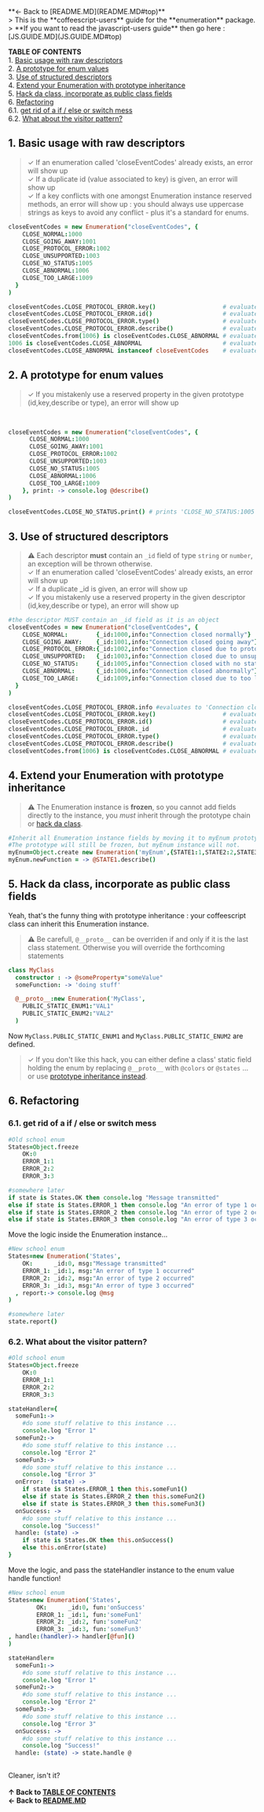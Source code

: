 <a name="top">
**← Back to [README.MD](README.MD#top)**  
<br/>
> This is the **coffeescript-users** guide for the **enumeration** package.   
> **If you want to read the javascript-users guide** then go here : [JS.GUIDE.MD](JS.GUIDE.MD#top)  

<a name="toc"></a>
**TABLE OF CONTENTS**
<br/>
1\.  [Basic usage with raw descriptors](#basicusagewithrawdescriptors)  
2\.  [A prototype for enum values](#aprototypeforenumvalues)  
3\.  [Use of structured descriptors](#useofstructureddescriptors)  
4\.  [Extend your Enumeration with prototype inheritance](#extendyourenumerationwithprototypeinheritance)  
5\.  [Hack da class, incorporate as public class fields](#hackdaclassincorporateaspublicclassfields)  
6\.  [Refactoring](#refactoring)  
6.1\.  [get rid of a if / else or switch mess](#getridofaif/elseorswitchmess)  
6.2\.  [What about the visitor pattern?](#whataboutthevisitorpattern?)  

<a name="basicusagewithrawdescriptors"></a>

## 1\. Basic usage with raw descriptors
> ✓ If an enumeration called 'closeEventCodes' already exists, an error will show up  
> ✓ If a duplicate id (value associated to key) is given, an error will show up  
> ✓ If a key conflicts with one amongst Enumeration instance reserved methods, an error will show up : you should always use uppercase strings as keys to avoid any conflict - plus it's a standard for enums.  




```coffeescript
closeEventCodes = new Enumeration("closeEventCodes", {
    CLOSE_NORMAL:1000
    CLOSE_GOING_AWAY:1001
    CLOSE_PROTOCOL_ERROR:1002
    CLOSE_UNSUPPORTED:1003
    CLOSE_NO_STATUS:1005
    CLOSE_ABNORMAL:1006
    CLOSE_TOO_LARGE:1009
  }
)
```
```coffeescript
closeEventCodes.CLOSE_PROTOCOL_ERROR.key()                   # evaluates to 'CLOSE_PROTOCOL_ERROR'
closeEventCodes.CLOSE_PROTOCOL_ERROR.id()                    # evaluates to 1002
closeEventCodes.CLOSE_PROTOCOL_ERROR.type()                  # evaluates to 'closeEventCodes'
closeEventCodes.CLOSE_PROTOCOL_ERROR.describe()              # evaluates to 'CLOSE_PROTOCOL_ERROR:1002'
closeEventCodes.from(1006) is closeEventCodes.CLOSE_ABNORMAL # evaluates to true
1006 is closeEventCodes.CLOSE_ABNORMAL                       # evaluates to false
closeEventCodes.CLOSE_ABNORMAL instanceof closeEventCodes    # evaluates to true
```
<a name="aprototypeforenumvalues"></a>

## 2\. A prototype for enum values
> ✓ If you mistakenly use a reserved property in the given prototype (id,key,describe or type), an error will show up  
<br/>


```coffeescript
closeEventCodes = new Enumeration("closeEventCodes", {
      CLOSE_NORMAL:1000
      CLOSE_GOING_AWAY:1001
      CLOSE_PROTOCOL_ERROR:1002
      CLOSE_UNSUPPORTED:1003
      CLOSE_NO_STATUS:1005
      CLOSE_ABNORMAL:1006
      CLOSE_TOO_LARGE:1009
    }, print: -> console.log @describe()
)
```
```coffeescript
closeEventCodes.CLOSE_NO_STATUS.print() # prints 'CLOSE_NO_STATUS:1005'
```
<a name="useofstructureddescriptors"></a>

## 3\. Use of structured descriptors

> ⚠ Each descriptor **must** contain an `_id` field of type `string` or `number`, an exception will be thrown otherwise.  
> ✓ If an enumeration called 'closeEventCodes' already exists, an error will show up  
> ✓ If a duplicate _id is given, an error will show up   
> ✓ If you mistakenly use a reserved property in the given descriptor (id,key,describe or type), an error will show up  


```coffeescript
#the descriptor MUST contain an _id field as it is an object
closeEventCodes = new Enumeration("closeEventCodes", {
    CLOSE_NORMAL:        {_id:1000,info:"Connection closed normally"}
    CLOSE_GOING_AWAY:    {_id:1001,info:"Connection closed going away"}
    CLOSE_PROTOCOL_ERROR:{_id:1002,info:"Connection closed due to protocol error"}
    CLOSE_UNSUPPORTED:   {_id:1003,info:"Connection closed due to unsupported operation"}
    CLOSE_NO_STATUS:     {_id:1005,info:"Connection closed with no status"}
    CLOSE_ABNORMAL:      {_id:1006,info:"Connection closed abnormally"}
    CLOSE_TOO_LARGE:     {_id:1009,info:"Connection closed due to too large packet"}
  }
)
```
```coffeescript
closeEventCodes.CLOSE_PROTOCOL_ERROR.info #evaluates to 'Connection closed due to protocol error'
closeEventCodes.CLOSE_PROTOCOL_ERROR.key()                   # evaluates to 'CLOSE_PROTOCOL_ERROR'  
closeEventCodes.CLOSE_PROTOCOL_ERROR.id()                    # evaluates to 1002  
closeEventCodes.CLOSE_PROTOCOL_ERROR._id                     # evaluates to undefined 
closeEventCodes.CLOSE_PROTOCOL_ERROR.type()                  # evaluates to 'closeEventCodes'  
closeEventCodes.CLOSE_PROTOCOL_ERROR.describe()              # evaluates to 'CLOSE_PROTOCOL_ERROR:1002 {info:Connection closed due to protocol error}' 
closeEventCodes.from(1006) is closeEventCodes.CLOSE_ABNORMAL # evaluates to true
```
<a name="extendyourenumerationwithprototypeinheritance"></a>

## 4\. Extend your Enumeration with prototype inheritance

> ⚠ The Enumeration instance is **frozen**, so you cannot add fields directly to the instance, 
you *must* inherit through the prototype chain or [hack da class](#hackdaclassincorporateaspublicclassfields).  

```coffeescript
#Inherit all Enumeration instance fields by moving it to myEnum prototype
#The prototype will still be frozen, but myEnum instance will not.
myEnum=Object.create new Enumeration('myEnum',{STATE1:1,STATE2:2,STATE3:3})
myEnum.newFunction = -> @STATE1.describe()
```

<a name="hackdaclassincorporateaspublicclassfields"></a>

## 5\. Hack da class, incorporate as public class fields
Yeah, that's the funny thing with prototype inheritance : your coffeescript class can inherit this Enumeration instance.

> ⚠ Be carefull, `@__proto__` can be overriden if and only if it is the last class statement. Otherwise you will override the forthcoming statements

```coffeescript
class MyClass
  constructor : -> @someProperty="someValue"
  someFunction: -> 'doing stuff'

  @__proto__:new Enumeration('MyClass',
    PUBLIC_STATIC_ENUM1:"VAL1"
    PUBLIC_STATIC_ENUM2:"VAL2"
  )
```
Now `MyClass.PUBLIC_STATIC_ENUM1` and `MyClass.PUBLIC_STATIC_ENUM2` are defined.

> ✓ If you don't like this hack, you can either define a class' static field holding the enum by
replacing `@__proto__` with `@colors` or `@states` ... or use [prototype inheritance instead](#extendyourenumerationwithprototypeinheritance).

<a name="refactoring"></a>

## 6\. Refactoring

<a name="getridofaif/elseorswitchmess"></a>

### 6.1\. get rid of a if / else or switch mess

```coffeescript
#Old school enum
States=Object.freeze
    OK:0
    ERROR_1:1
    ERROR_2:2
    ERROR_3:3

#somewhere later
if state is States.OK then console.log "Message transmitted"
else if state is States.ERROR_1 then console.log "An error of type 1 occurred"
else if state is States.ERROR_2 then console.log "An error of type 2 occurred"
else if state is States.ERROR_3 then console.log "An error of type 3 occurred"
```
Move the logic inside the Enumeration instance...
```coffeescript
#New school enum
States=new Enumeration('States',
    OK:      _id:0, msg:"Message transmitted"
    ERROR_1: _id:1, msg:"An error of type 1 occurred"
    ERROR_2: _id:2, msg:"An error of type 2 occurred"
    ERROR_3: _id:3, msg:"An error of type 3 occurred"
  , report:-> console.log @msg
)

#somewhere later
state.report()
```

<a name="whataboutthevisitorpattern?"></a>

### 6.2\. What about the visitor pattern? 
```coffeescript
#Old school enum
States=Object.freeze
    OK:0
    ERROR_1:1
    ERROR_2:2
    ERROR_3:3

stateHandler={
  someFun1:-> 
    #do some stuff relative to this instance ...
    console.log "Error 1"
  someFun2:->
    #do some stuff relative to this instance ...
    console.log "Error 2"
  someFun3:-> 
    #do some stuff relative to this instance ...
    console.log "Error 3"
  onError:  (state) ->
    if state is States.ERROR_1 then this.someFun1()
    else if state is States.ERROR_2 then this.someFun2()
    else if state is States.ERROR_3 then this.someFun3()
  onSuccess: -> 
    #do some stuff relative to this instance ...    
    console.log "Success!"
  handle: (state) ->
    if state is States.OK then this.onSuccess()
    else this.onError(state)
}
```
Move the logic, and pass the stateHandler instance to the enum value handle function!
```coffeescript
#New school enum
States=new Enumeration('States',
        OK:      _id:0, fun:'onSuccess'
        ERROR_1: _id:1, fun:'someFun1'
        ERROR_2: _id:2, fun:'someFun2'
        ERROR_3: _id:3, fun:'someFun3'
, handle:(handler)-> handler[@fun]()
)

stateHandler=
  someFun1:-> 
    #do some stuff relative to this instance ...
    console.log "Error 1"
  someFun2:->
    #do some stuff relative to this instance ...
    console.log "Error 2"
  someFun3:-> 
    #do some stuff relative to this instance ...
    console.log "Error 3"
  onSuccess: -> 
    #do some stuff relative to this instance ...    
    console.log "Success!"
  handle: (state) -> state.handle @
  
```

Cleaner, isn't it?
<br/><br>
**↑ Back to [TABLE OF CONTENTS](#toc)**  
**← Back to [README.MD](README.MD#top)**  




